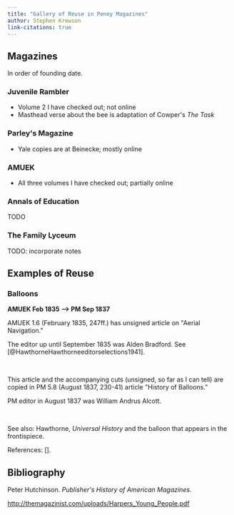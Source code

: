 ```yaml
---
title: "Gallery of Reuse in Penny Magazines"
author: Stephen Krewson
link-citations: true
---
```



## Magazines

In order of founding date.

### Juvenile Rambler

- Volume 2 I have checked out; not online
- Masthead verse about the bee is adaptation of Cowper's *The Task*

### Parley's Magazine

- Yale copies are at Beinecke; mostly online

### AMUEK

- All three volumes I have checked out; partially online

### Annals of Education

TODO

### The Family Lyceum

TODO: incorporate notes


## Examples of Reuse

### Balloons

**AMUEK Feb 1835 --> PM Sep 1837**

AMUEK 1.6 (February 1835, 247ff.) has unsigned article on "Aerial Navigation."

The editor up until September 1835 was Alden Bradford. See [@HawthorneHawthorneeditorselections1941].

![]()
![]()

This article and the accompanying cuts (unsigned, so far as I can tell) are
copied in PM 5.8 (August 1837, 230-41) article "History of Balloons."

PM editor in August 1837 was William Andrus Alcott.

![]()
![]()


See also: Hawthorne, *Universal History* and the balloon that appears in the frontispiece.

References: [].


## Bibliography

Peter Hutchinson. *Publisher's History of American Magazines*.

http://themagazinist.com/uploads/Harpers_Young_People.pdf
